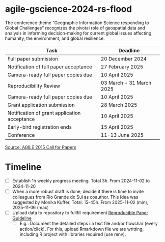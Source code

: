 # agile-gscience-2024-rs-flood

The conference theme “Geographic Information Science responding to Global Challenges” recognizes the pivotal role of geospatial data and analysis in informing decision-making for current global issues affecting humanity, the environment, and global resilience. 

| Task      | Deadline        |
|------------------|-----------------|
| Full paper submission | 	20 December 2024  |
| Notification of full paper acceptance | 27 February 2025   |
| Camera-ready full paper copies due| 10 April 2025 |
| Reproducibility Review| 03 March - 31 March 2025 |
| Camera-ready full paper copies due| 10 April 2025 |
| Grant application submission |	28 March 2025 |
| Notification of grant application acceptance	| 10 April 2025 |
| Early-bird registration ends	| 15 April 2025 |
| Conference	| 11-13 June 2025 | 

[Source: AGILE 2015 Call for Papers](https://agile-gi.eu/conference-2025/call-for-papers-2025)

# Timeline
- [ ] Establish 1h weekly progress meeting. Total 3h. From 2024-11-02 to 2024-11-20
- [ ] When a more robust draft is done, decide if there is time to invite colleagues from Rio Grande do Sul as coauthor. This idea was suggested by Monika Kuffer. Total: 15-45h. From 2025-11-02 (min), 2025-11-06 (max) 
- [ ] Upload data to repository to fullfill requirement [Reproducible Paper Guideline](https://osf.io/numa5)
  - [ ] E.g.: Document the detailed steps i a text file and/or flowchar (every action/click). For this, upload Rmarkdown file we are writting, including R project with libraries required (use renv).

